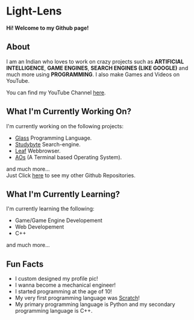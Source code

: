 # Light-Lens
**Hi! Welcome to my Github page!**

## About
I am an Indian who loves to work on crazy projects such as **ARTIFICIAL INTELLIGENCE**, **GAME ENGINES**, **SEARCH ENGINES (LIKE GOOGLE)** and much more using **PROGRAMMING**. I also make Games and Videos on YouTube.

You can find my YouTube Channel [here](https://www.youtube.com/channel/UCrphqZNc_r-KsOTeTKH5hwA?sub_confirmation=1).

## What I'm Currently Working On?
I'm currently working on the following projects:
- [Glass](https://github.com/Light-Lens/Glass) Programming Language.
- [Studybyte](https://github.com/Light-Lens/Studybyte) Search-engine.
- [Leaf](https://github.com/Light-Lens/Leaf) Webbrowser.
- [AOs](https://github.com/Light-Lens/AOs) (A Terminal based Operating System).

and much more...<br>
Just Click [here](https://github.com/Light-Lens?tab=repositories&q=&type=source&language=) to see my other Github Repositories.

## What I'm Currently Learning?
I'm currently learning the following:
- Game/Game Engine Developement
- Web Developement
- C++

and much more...

## Fun Facts
- I custom designed my profile pic!
- I wanna become a mechanical engineer!
- I started programming at the age of 10!
- My very first programming language was [Scratch](https://scratch.mit.edu)!
- My primary programming language is Python and my secondary programming language is C++.

